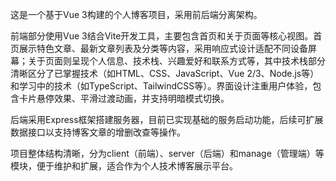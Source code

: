 这是一个基于Vue 3构建的个人博客项目，采用前后端分离架构。

前端部分使用Vue 3结合Vite开发工具，主要包含首页和关于页面等核心视图。首页展示特色文章、最新文章列表及分类等内容，采用响应式设计适配不同设备屏幕；关于页面则呈现个人信息、技术栈、兴趣爱好和联系方式等，其中技术栈部分清晰区分了已掌握技术（如HTML、CSS、JavaScript、Vue 2/3、Node.js等）和学习中的技术（如TypeScript、TailwindCSS等）。界面设计注重用户体验，包含卡片悬停效果、平滑过渡动画，并支持明暗模式切换。

后端采用Express框架搭建服务器，目前已实现基础的服务启动功能，后续可扩展数据接口以支持博客文章的增删改查等操作。

项目整体结构清晰，分为client（前端）、server（后端）和manage（管理端）等模块，便于维护和扩展，适合作为个人技术博客展示平台。